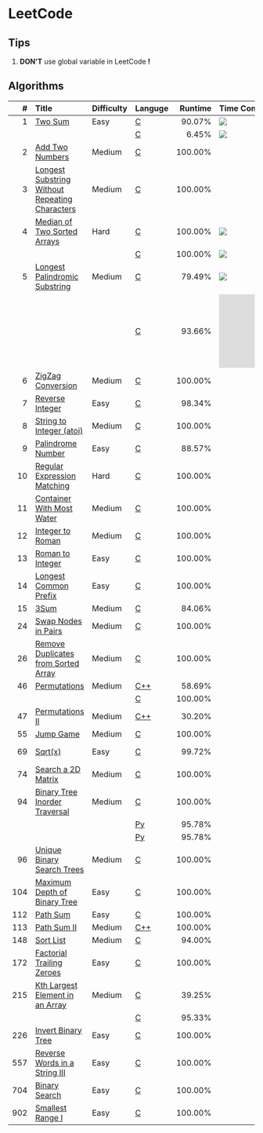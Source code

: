 # LeetCode

## Tips

1. **DON'T** use global variable in LeetCode **!**

## Algorithms
|   # | Title                                               | Difficulty | Languge      | Runtime | Time Complexity |             Tag             |
| --: | :-------------------------------------------------- | :--------- | :----------- | ------: | :-------------- | :-------------------------: |
|   1 | [Two Sum][1]                                        | Easy       | [C][1C]      |  90.07% | ![][On2]        |                             |
|     |                                                     |            | [C][1C2]     |   6.45% | ![][Ologn]      |                             |
|   2 | [Add Two Numbers][2]                                | Medium     | [C][2C]      | 100.00% |                 |                             |
|   3 | [Longest Substring Without Repeating Characters][3] | Medium     | [C][3C]      | 100.00% |                 |                             |
|   4 | [Median of Two Sorted Arrays][4]                    | Hard       | [C][4C1]     | 100.00% | ![][Ominmn]     |                             |
|     |                                                     |            | [C][4C2]     | 100.00% | ![][Ologmn]     |                             |
|   5 | [Longest Palindromic Substring][5]                  | Medium     | [C][5C1]     |  79.49% | ![][On2]        |                             |
|     |                                                     |            | [C][5C2]     |  93.66% | ![][On]         |      [Manacher][Mnch]       |
|   6 | [ZigZag Conversion][6]                              | Medium     | [C][6C]      | 100.00% |                 |                             |
|   7 | [Reverse Integer][7]                                | Easy       | [C][7C]      |  98.34% |                 |                             |
|   8 | [String to Integer (atoi)][8]                       | Medium     | [C][8C]      | 100.00% |                 |                             |
|   9 | [Palindrome Number][9]                              | Easy       | [C][9C]      |  88.57% |                 |                             |
|  10 | [Regular Expression Matching][10]                   | Hard       | [C][10C]     | 100.00% |                 | [Dynamic Programming][10dp] |
|  11 | [Container With Most Water][11]                     | Medium     | [C][11C]     | 100.00% |                 |                             |
|  12 | [Integer to Roman][12]                              | Medium     | [C][12C]     | 100.00% |                 |                             |
|  13 | [Roman to Integer][13]                              | Easy       | [C][13C]     | 100.00% |                 |                             |
|  14 | [Longest Common Prefix][14]                         | Easy       | [C][14C]     | 100.00% |                 |                             |
|  15 | [3Sum][15]                                          | Medium     | [C][15C]     |  84.06% |                 |                             |
|  24 | [Swap Nodes in Pairs][24]                           | Medium     | [C][24C]     | 100.00% |                 |                             |
|  26 | [Remove Duplicates from Sorted Array][26]           | Medium     | [C][26C]     | 100.00% |                 |                             |
|  46 | [Permutations][46]                                  | Medium     | [C++][46Cp]  |  58.69% |                 |                             |
|     |                                                     |            | [C][46C]     | 100.00% |                 |                             |
|  47 | [Permutations II][47]                               | Medium     | [C++][47Cp]  |  30.20% |                 |                             |
|  55 | [Jump Game][55]                                     | Medium     | [C][55C]     | 100.00% |                 |                             |
|  69 | [Sqrt(x)][69]                                       | Easy       | [C][69C]     |  99.72% |                 |  Binary Search              |
|  74 | [Search a 2D Matrix][74]                            | Medium     | [C][74C]     | 100.00% |                 |  Binary Search              |
|  94 | [Binary Tree Inorder Traversal][94]                 | Medium     | [C][94C]     | 100.00% |                 |                             |
|     |                                                     |            | [Py][94P1]   |  95.78% |                 |  Iteration                  |
|     |                                                     |            | [Py][94P2]   |  95.78% |                 |  Recursion                  |
|  96 | [Unique Binary Search Trees][96]                    | Medium     | [C][96C]     | 100.00% |                 |                             |
| 104 | [Maximum Depth of Binary Tree][104]                 | Easy       | [C][104C]    | 100.00% |                 |                             |
| 112 | [Path Sum][112]                                     | Easy       | [C][112C]    | 100.00% |                 |                             |
| 113 | [Path Sum II][113]                                  | Medium     | [C++][113Cp] | 100.00% |                 |                             |
| 148 | [Sort List][148]                                    | Medium     | [C][148C]    |  94.00% |                 |                             |
| 172 | [Factorial Trailing Zeroes][172]                    | Easy       | [C][172C]    | 100.00% |                 |                             |
| 215 | [Kth Largest Element in an Array][215]              | Medium     | [C][215C1]   |  39.25% |                 |  QuickSelect                |
|     |                                                     |            | [C][215C2]   |  95.33% |                 |  QuickSort                  |
| 226 | [Invert Binary Tree][226]                           | Easy       | [C][226C]    | 100.00% |                 |                             |
| 557 | [Reverse Words in a String III][557]                | Easy       | [C][557C]    | 100.00% |                 |                             |
| 704 | [Binary Search][704]                                | Easy       | [C][704C]    | 100.00% |                 |                             |
| 902 | [Smallest Range I][902]                             | Easy       | [C][902C]    | 100.00% |                 |                             |


[1]:    ./doc/001.md
[1C]:   ./src/prob/001.c
[1C2]:  ./src/prob/001_2.c
[2]:    ./doc/002.md
[2C]:   ./src/prob/002.c
[3]:    ./doc/003.md
[3C]:   ./src/prob/003.c
[4]:    ./doc/004.md
[4C1]:  ./src/prob/004_1.c 
[4C2]:  ./src/prob/004_2.c 
[5]:    ./doc/005.md
[5C1]:  ./src/prob/005_1.c 
[5C2]:  ./src/prob/005_2.c
[6]:    ./doc/006.md
[6C]:   ./src/prob/006.c
[7]:    ./doc/007.md
[7C]:   ./src/prob/007.c
[8]:    ./doc/008.md
[8C]:   ./src/prob/008.c
[9]:    ./doc/009.md
[9C]:   ./src/prob/009.c
[10]:   ./doc/010.md
[10C]:  ./src/prob/010.c
[11]:   ./doc/011.md
[11C]:  ./src/prob/011.c
[12]:   ./doc/012.md
[12C]:  ./src/prob/012.c
[13]:   ./doc/013.md
[13C]:  ./src/prob/013.c
[14]:   ./doc/014.md
[14C]:  ./src/prob/014.c
[15]:   ./doc/015.md
[15C]:  ./src/prob/015.c
[24]:   ./doc/024.md
[24C]:  ./src/prob/024.c
[26]:   ./doc/026.md
[26C]:  ./src/prob/026.c
[46]:   ./doc/046.md
[46C]:  ./src/prob/046.c
[46Cp]: ./src/prob/046.cpp
[47]:   ./doc/047.md
[47Cp]: ./src/prob/047.cpp
[55]:   ./doc/055.md
[55C]:  ./src/prob/055.c
[69]:   ./doc/069.md
[69C]:  ./src/prob/069.c
[74]:   ./doc/074.md
[74C]:  ./src/prob/074.c
[94]:   ./doc/094.md
[94C]:  ./src/prob/094.c
[96]:   ./doc/096.md
[96C]:  ./src/prob/096.c
[94P1]: ./src/prob/094_1.py
[94P2]: ./src/prob/094_2.py
[104]:  ./doc/104.md
[104C]: ./src/prob/104.c
[112]:  ./doc/112.md
[112C]: ./src/prob/112.c
[113]:  ./doc/113.md
[113Cp]:./src/prob/113.cpp
[148]:  ./doc/148.md
[148C]: ./src/prob/148.c
[172]:  ./doc/172.md
[172C]: ./src/prob/172.c
[215]:  ./doc/215.md
[215C1]:./src/prob/215_1.c
[215C2]:./src/prob/215_2.c
[226]:  ./doc/226.md
[226C]: ./src/prob/226.c
[557]:  ./doc/557.md
[557C]: ./src/prob/557.c
[704]:  ./doc/704.md
[704C]: ./src/prob/704.c
[902]:  ./doc/902.md
[902C]: ./src/prob/902.c


[Ominmn]: http://latex.codecogs.com/gif.latex?O(\min\(m,n\)) 
[Ologmn]: http://latex.codecogs.com/gif.latex?O(\log\(m,n\)) 
[Ologn]: http://latex.codecogs.com/gif.latex?O(\log\(n\)) 
[On2]: http://latex.codecogs.com/gif.latex?O(n^{2})  
[On]: http://latex.codecogs.com/gif.latex?O(n) 

[Mnch]: https://www.geeksforgeeks.org/manachers-algorithm-linear-time-longest-palindromic-substring-part-1/  
[10dp]: ./doc/010_dp.md
